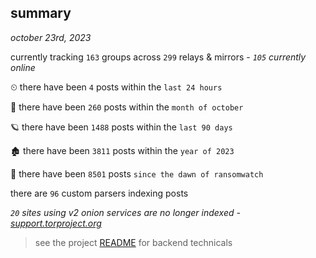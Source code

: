 
## summary
_october 23rd, 2023_

currently tracking `163` groups across `299` relays & mirrors - _`105` currently online_

⏲ there have been `4` posts within the `last 24 hours`

🦈 there have been `260` posts within the `month of october`

🪐 there have been `1488` posts within the `last 90 days`

🏚 there have been `3811` posts within the `year of 2023`

🦕 there have been `8501` posts `since the dawn of ransomwatch`

there are `96` custom parsers indexing posts

_`20` sites using v2 onion services are no longer indexed - [support.torproject.org](https://support.torproject.org/onionservices/v2-deprecation/)_

> see the project [README](https://github.com/joshhighet/ransomwatch#ransomwatch--) for backend technicals
